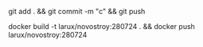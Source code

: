 git add . && git commit -m "c" && git push

docker build -t larux/novostroy:280724 . && docker push larux/novostroy:280724
